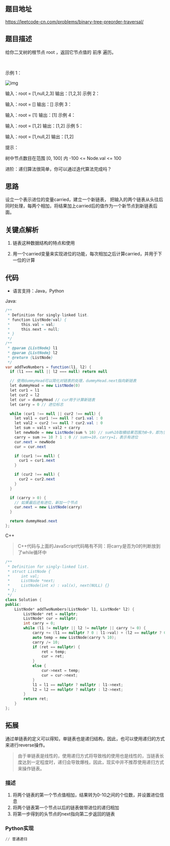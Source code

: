 ## 题目地址
https://leetcode-cn.com/problems/binary-tree-preorder-traversal/

## 题目描述

给你二叉树的根节点 root ，返回它节点值的 前序 遍历。

 

示例 1：

![img](https://assets.leetcode.com/uploads/2020/09/15/inorder_1.jpg)


输入：root = [1,null,2,3]
输出：[1,2,3]
示例 2：

输入：root = []
输出：[]
示例 3：

输入：root = [1]
输出：[1]
示例 4：


输入：root = [1,2]
输出：[1,2]
示例 5：


输入：root = [1,null,2]
输出：[1,2]


提示：

树中节点数目在范围 [0, 100] 内
-100 <= Node.val <= 100


进阶：递归算法很简单，你可以通过迭代算法完成吗？



## 思路

设立一个表示进位的变量carried，建立一个新链表，
把输入的两个链表从头往后同时处理，每两个相加，将结果加上carried后的值作为一个新节点到新链表后面。


## 关键点解析

1. 链表这种数据结构的特点和使用

2. 用一个carried变量来实现进位的功能，每次相加之后计算carried，并用于下一位的计算

## 代码
* 语言支持：Java，Python

Java:
```java
/**
 * Definition for singly-linked list.
 * function ListNode(val) {
 *     this.val = val;
 *     this.next = null;
 * }
 */
/**
 * @param {ListNode} l1
 * @param {ListNode} l2
 * @return {ListNode}
 */
var addTwoNumbers = function(l1, l2) {
  if (l1 === null || l2 === null) return null

  // 使用dummyHead可以简化对链表的处理，dummyHead.next指向新链表
  let dummyHead = new ListNode(0)
  let cur1 = l1
  let cur2 = l2
  let cur = dummyHead // cur用于计算新链表
  let carry = 0 // 进位标志

  while (cur1 !== null || cur2 !== null) {
    let val1 = cur1 !== null ? cur1.val : 0
    let val2 = cur2 !== null ? cur2.val : 0
    let sum = val1 + val2 + carry
    let newNode = new ListNode(sum % 10) // sum%10取模结果范围为0~9，即为当前节点的值
    carry = sum >= 10 ? 1 : 0 // sum>=10，carry=1，表示有进位
    cur.next = newNode
    cur = cur.next

    if (cur1 !== null) {
      cur1 = cur1.next
    }

    if (cur2 !== null) {
      cur2 = cur2.next
    }
  }

  if (carry > 0) {
    // 如果最后还有进位，新加一个节点
    cur.next = new ListNode(carry)
  }

  return dummyHead.next
};
```
C++
> C++代码与上面的JavaScript代码略有不同：将carry是否为0的判断放到了while循环中
```c++
/**
 * Definition for singly-linked list.
 * struct ListNode {
 *     int val;
 *     ListNode *next;
 *     ListNode(int x) : val(x), next(NULL) {}
 * };
 */
class Solution {
public:
    ListNode* addTwoNumbers(ListNode* l1, ListNode* l2) {
        ListNode* ret = nullptr;
        ListNode* cur = nullptr;
        int carry = 0;
        while (l1 != nullptr || l2 != nullptr || carry != 0) {
            carry += (l1 == nullptr ? 0 : l1->val) + (l2 == nullptr ? 0 : l2->val);
            auto temp = new ListNode(carry % 10);
            carry /= 10;
            if (ret == nullptr) {
                ret = temp;
                cur = ret;
            }
            else {
                cur->next = temp;
                cur = cur->next;
            }
            l1 = l1 == nullptr ? nullptr : l1->next;
            l2 = l2 == nullptr ? nullptr : l2->next;
        }
        return ret;
    }
};
```
## 拓展

通过单链表的定义可以得知，单链表也是递归结构，因此，也可以使用递归的方式来进行reverse操作。
> 由于单链表是线性的，使用递归方式将导致栈的使用也是线性的，当链表长度达到一定程度时，递归会导致爆栈，因此，现实中并不推荐使用递归方式来操作链表。

### 描述

1. 将两个链表的第一个节点值相加，结果转为0-10之间的个位数，并设置进位信息
2. 将两个链表第一个节点以后的链表做带进位的递归相加
3. 将第一步得到的头节点的next指向第二步返回的链表

###  Python实现
```Python
// 普通递归



```
